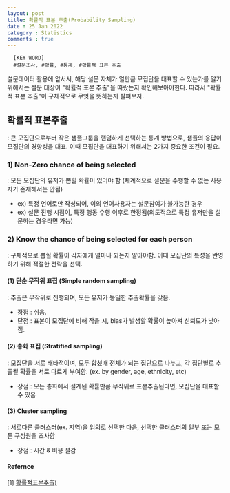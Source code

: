 ```yaml
---
layout: post
title: 확률적 표본 추출(Probability Sampling)
date : 25 Jan 2022
category : Statistics
comments : true
---
```


```
  [KEY WORD]
  #설문조사, #확률, #통계, #확률적 표본 추출
```

설문데이터 활용에 앞서서, 해당 설문 자체가 얼만큼 모집단을 대표할 수 있는가를 알기 위해서는 설문 대상이 "확률적 표본 추출"을 따랐는지 확인해보아야한다.
따라서 "확률적 표본 추출"이 구체적으로 무엇을 뜻하는지 살펴보자.

## 확률적 표본추출
: 큰 모집단으로부터 작은 샘플그룹을 랜덤하게 선택하는 통계 방법으로, 샘플의 응답이 모집단의 경향성을 대표. 이때 모집단을 대표하기 위해서는 2가지 중요한 조건이 필요.

### 1) Non-Zero chance of being selected  
: 모든 모집단의 유저가 뽑힐 확률이 있어야 함 (체계적으로 설문을 수행할 수 없는 사용자가 존재해서는 안됨)  
  - ex) 특정 언어로만 작성되어, 이외 언어사용자는 설문참여가 불가능한 경우
  - ex) 설문 진행 시점이, 특정 행동 수행 이후로 한정됨(의도적으로 특정 유저만을 설문하는 경우라면 가능)

### 2) Know the chance of being selected for each person
: 구체적으로 뽑힐 확률이 각자에게 얼마나 되는지 알아야함. 이때 모집단의 특성을 반영하기 위해 적절한 전략을 선택.

#### (1) 단순 무작위 표집 (Simple random sampling)
: 추출은 무작위로 진행되며, 모든 유저가 동일한 추출확률을 갖음.
  - 장점 : 쉬움.
  - 단점 : 표본이 모집단에 비해 작을 시, bias가 발생할 확률이 높아져 신뢰도가 낮아짐.

#### (2) 층화 표집 (Stratified sampling)
: 모집단을 서로 배타적이며, 모두 합쳤때 전체가 되는 집단으로 나누고, 각 집단별로 추출될 확률을 서로 다르게 부여함.  (ex. by gender, age, ethnicity, etc)
  - 장점 : 모든 층화에서 설계된 확률만큼 무작위로 표본추출된다면, 모집단을 대표할 수 있음

#### (3) Cluster sampling
: 서로다른 클러스터(ex. 지역)을 임의로 선택한 다음, 선택한 클러스터의 일부 또는 모든 구성원을 조사함
 - 장점 : 시간 & 비용 절감





#### Refernce
[1] [확률적표본추출)](https://ko.surveymonkey.com/mp/probability-sampling/)
